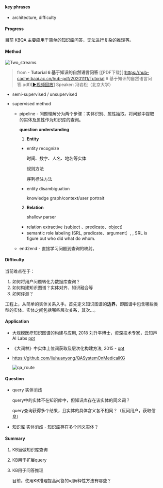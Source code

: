 #### key phrases

- architecture, difficulty

#### Progress

目前 KBQA 主要应用于简单的知识库问答，无法进行复杂的推理等。

#### Method

![Two_streams](https://github.com/bifeng/dialogue-system/raw/master/image/Two_streams.png)

> from - **Tutorial 6 基于知识的自然语言问答** [【PDF下载】](https://hub-cache.baai.ac.cn/hub-pdf/20201111/Tutorial 6 基于知识的自然语言问答.pdf)[[▶视频回放\]](https://hub.baai.ac.cn/view/4019) Speaker: 冯岩松（北京大学）



+ semi-supervised / unsupervised

+ supervised method

  + pipeline - 问题理解分为两个步骤：实体识别、属性抽取。将问题中提取的实体及属性作为知识库的查询。

    **question understanding**

    1. **Entity**

    - entity recognize

      时间、数字、人名、地名等实体

      规则方法

      序列标注方法

    - entity disambiguation

      knowledge graph/context/user portrait

    2. **Relation**

       shallow parser

    - relation extractive (subject 、predicate、object)
    - semantic role labeling (SRL, predicate、argument）, , SRL is figure out who did what do whom. 

  + end2end - 直接学习问题到查询的映射。


#### Difficulty

当前难点在于：

1. 如何将用户问题转化为数据库查询？
2. 如何构建知识图谱？实体对齐、知识融合等
3. 如何评测？

工程上，从简单的实体关系入手。首先定义知识图谱的**边界**，即图谱中包含哪些类型的实体、实体之间包括哪些层次关系，其次...。

#### Application

+ 大规模医疗知识图谱的构建与应用, 2018 刘升平博士，资深技术专家，云知声 AI Labs [ppt](http://www.ccks2018.cn/)
+ 《大词林》中实体上位词获取及层次化构建方法, 2015 - [ppt](http://qngw2014.bj.bcebos.com/upload/kg3/KG%202015%20-%E3%80%8A%E5%A4%A7%E8%AF%8D%E6%9E%97%E3%80%8B%E4%B8%AD%E5%AE%9E%E4%BD%93%E4%B8%8A%E4%BD%8D%E8%AF%8D%E8%8E%B7%E5%8F%96%E5%8F%8A%E5%B1%82%E6%AC%A1%E5%8C%96%E6%9E%84%E5%BB%BA%E6%96%B9%E6%B3%95.pdf) 



+ <https://github.com/liuhuanyong/QASystemOnMedicalKG>

  

  ![qa_route](https://github.com/bifeng/dialogue-system/raw/master/image/qa_route.png)

#### Question

+ query 实体消歧

  query中的实体不在知识库中，但知识库存在该实体的同义词？

  query查询获得多个结果，且实体的具体含义各不相同？（反问用户，获取信息）

+ 知识库 实体消歧 - 知识库存在多个同义实体？



#### Summary

1. KB当做知识库查询

2. KB用于扩展query

3. KB用于问答推理

   目前，使用KB推理提高问答的可解释性方法有哪些？

   



